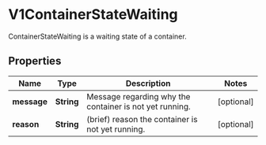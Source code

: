 

# V1ContainerStateWaiting

ContainerStateWaiting is a waiting state of a container.

## Properties

| Name | Type | Description | Notes |
|------------ | ------------- | ------------- | -------------|
|**message** | **String** | Message regarding why the container is not yet running. |  [optional] |
|**reason** | **String** | (brief) reason the container is not yet running. |  [optional] |



